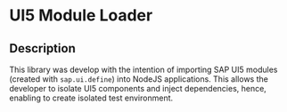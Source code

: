 # UI5 Module Loader

## Description

This library was develop with the intention of importing SAP UI5 modules (created with `sap.ui.define`) into NodeJS applications. This allows the developer to isolate UI5 components and inject dependencies, hence, enabling to create isolated test environment.
